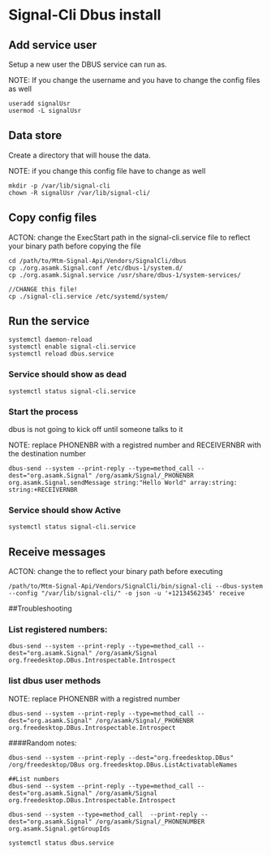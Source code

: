 # Signal-Cli Dbus install

## Add service user

Setup a new user the DBUS service can run as. 


NOTE: If you change the username and you have to change the config files as well

```
useradd signalUsr
usermod -L signalUsr
```

## Data store

Create a directory that will house the data.

NOTE: if you change this config file have to change as well

```
mkdir -p /var/lib/signal-cli
chown -R signalUsr /var/lib/signal-cli/
```

## Copy config files


ACTON: change the ExecStart path in the signal-cli.service file to reflect your binary path before copying the file

```
cd /path/to/Mtm-Signal-Api/Vendors/SignalCli/dbus
cp ./org.asamk.Signal.conf /etc/dbus-1/system.d/
cp ./org.asamk.Signal.service /usr/share/dbus-1/system-services/

//CHANGE this file!
cp ./signal-cli.service /etc/systemd/system/
```

## Run the service

```
systemctl daemon-reload
systemctl enable signal-cli.service
systemctl reload dbus.service
```

### Service should show as dead

```
systemctl status signal-cli.service
```


### Start the process

dbus is not going to kick off until someone talks to it

NOTE: replace PHONENBR with a registred number and RECEIVERNBR with the destination number

```
dbus-send --system --print-reply --type=method_call --dest="org.asamk.Signal" /org/asamk/Signal/_PHONENBR org.asamk.Signal.sendMessage string:"Hello World" array:string: string:+RECEIVERNBR
```


### Service should show Active

```
systemctl status signal-cli.service
```

## Receive messages

ACTON: change the to reflect your binary path before executing

```
/path/to/Mtm-Signal-Api/Vendors/SignalCli/bin/signal-cli --dbus-system --config "/var/lib/signal-cli/" -o json -u '+12134562345' receive
```


##Troubleshooting


### List registered numbers:

```
dbus-send --system --print-reply --type=method_call --dest="org.asamk.Signal" /org/asamk/Signal org.freedesktop.DBus.Introspectable.Introspect
```

### list dbus user methods

NOTE: replace PHONENBR with a registred number

```
dbus-send --system --print-reply --type=method_call --dest="org.asamk.Signal" /org/asamk/Signal/_PHONENBR org.freedesktop.DBus.Introspectable.Introspect
```
 

####Random notes:

```
dbus-send --system --print-reply --dest="org.freedesktop.DBus" /org/freedesktop/DBus org.freedesktop.DBus.ListActivatableNames

##List numbers
dbus-send --system --print-reply --type=method_call --dest="org.asamk.Signal" /org/asamk/Signal org.freedesktop.DBus.Introspectable.Introspect

dbus-send --system --type=method_call  --print-reply --dest="org.asamk.Signal" /org/asamk/Signal/_PHONENUMBER org.asamk.Signal.getGroupIds

systemctl status dbus.service
```